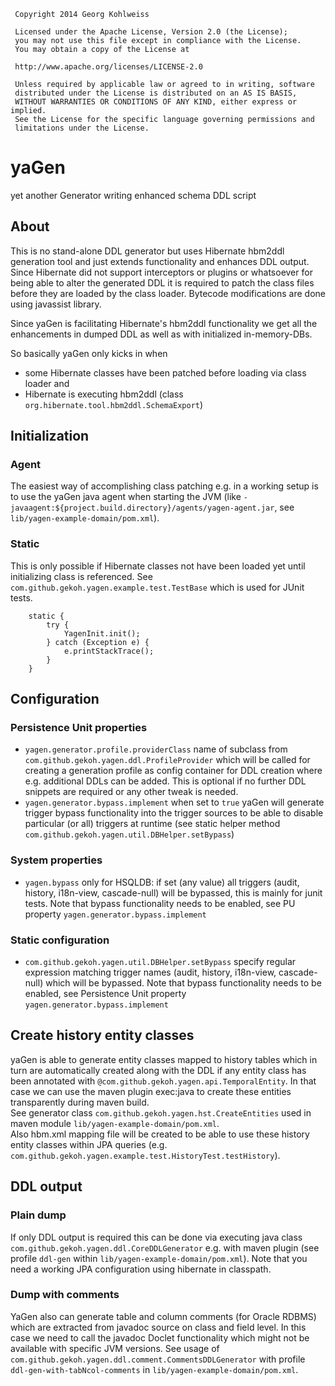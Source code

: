 ~~~~~~~~~~~~~~~~~~~~~~~~~~~~~~~~~~~~~~~~~~~~~~~~~~~~~~~~~~~~~~~~~~~~~~~~~
 Copyright 2014 Georg Kohlweiss

 Licensed under the Apache License, Version 2.0 (the License);
 you may not use this file except in compliance with the License.
 You may obtain a copy of the License at

 http://www.apache.org/licenses/LICENSE-2.0

 Unless required by applicable law or agreed to in writing, software
 distributed under the License is distributed on an AS IS BASIS,
 WITHOUT WARRANTIES OR CONDITIONS OF ANY KIND, either express or implied.
 See the License for the specific language governing permissions and
 limitations under the License.
~~~~~~~~~~~~~~~~~~~~~~~~~~~~~~~~~~~~~~~~~~~~~~~~~~~~~~~~~~~~~~~~~~~~~~~~~

# yaGen

yet another Generator writing enhanced schema DDL script

About
-
This is no stand-alone DDL generator but uses Hibernate hbm2ddl generation tool
and just extends functionality and enhances DDL output.
Since Hibernate did not support interceptors or plugins or whatsoever for being able to
alter the generated DDL it is required to patch the class files before they are
loaded by the class loader. Bytecode modifications are done using javassist library.

Since yaGen is facilitating Hibernate's hbm2ddl functionality we get all the enhancements 
in dumped DDL as well as with initialized in-memory-DBs. 

So basically yaGen only kicks in when 
* some Hibernate classes have been patched before loading via class loader and 
* Hibernate is executing hbm2ddl (class `org.hibernate.tool.hbm2ddl.SchemaExport`)

## Initialization

### Agent
The easiest way of accomplishing class patching e.g. in a working setup is to use
the yaGen java agent when starting the JVM (like `-javaagent:${project.build.directory}/agents/yagen-agent.jar`, 
see `lib/yagen-example-domain/pom.xml`).

### Static
This is only possible if Hibernate classes not have been loaded yet until initializing class
is referenced. See `com.github.gekoh.yagen.example.test.TestBase` which is used for JUnit tests.
~~~~~~~~~~~~~~~~~~~~~~~~~~~~~~~~~~~~~~~~~~~~~~~~~~~~~~~~~~~~~~~~~~~~~~~~~
    static {
        try {
            YagenInit.init();
        } catch (Exception e) {
            e.printStackTrace();
        }
    }
~~~~~~~~~~~~~~~~~~~~~~~~~~~~~~~~~~~~~~~~~~~~~~~~~~~~~~~~~~~~~~~~~~~~~~~~~

## Configuration
### Persistence Unit properties

* `yagen.generator.profile.providerClass` name of subclass from `com.github.gekoh.yagen.ddl.ProfileProvider` which will
  be called for creating a generation profile as config container for DDL creation where e.g. additional DDLs can be 
  added. This is optional if no further DDL snippets are required or any other tweak is needed. 
* `yagen.generator.bypass.implement` when set to `true` yaGen will generate trigger bypass functionality into the
  trigger sources to be able to disable particular (or all) triggers at runtime (see static
  helper method `com.github.gekoh.yagen.util.DBHelper.setBypass`)

### System properties

* `yagen.bypass` only for HSQLDB: if set (any value) all triggers (audit, history, i18n-view, cascade-null) will be
  bypassed, this is mainly for junit tests. Note that bypass functionality needs to be enabled, see
  PU property `yagen.generator.bypass.implement`

### Static configuration
* `com.github.gekoh.yagen.util.DBHelper.setBypass` specify regular expression matching trigger names (audit, history,
  i18n-view, cascade-null) which will be bypassed. Note that bypass functionality needs to be enabled, see
  Persistence Unit property `yagen.generator.bypass.implement`

## Create history entity classes
yaGen is able to generate entity classes mapped to history tables which in turn are automatically created along with the
DDL if any entity class has been annotated with `@com.github.gekoh.yagen.api.TemporalEntity`.
In that case we can use the maven plugin exec:java to create these entities transparently during maven build.  
See generator class `com.github.gekoh.yagen.hst.CreateEntities` used in maven module `lib/yagen-example-domain/pom.xml`.  
Also hbm.xml mapping file will be created to be able to use these history entity classes within JPA queries 
(e.g. `com.github.gekoh.yagen.example.test.HistoryTest.testHistory`).

## DDL output

### Plain dump
If only DDL output is required this can be done via executing java class
`com.github.gekoh.yagen.ddl.CoreDDLGenerator`
e.g. with maven plugin (see profile `ddl-gen` within `lib/yagen-example-domain/pom.xml`).
Note that you need a working JPA configuration using hibernate in classpath.

### Dump with comments
YaGen also can generate table and column comments (for Oracle RDBMS) which are extracted
from javadoc source on class and field level. In this case we need to call the javadoc
Doclet functionality which might not be available with specific JVM versions.
See usage of `com.github.gekoh.yagen.ddl.comment.CommentsDDLGenerator` with profile
`ddl-gen-with-tabNcol-comments` in `lib/yagen-example-domain/pom.xml`.
